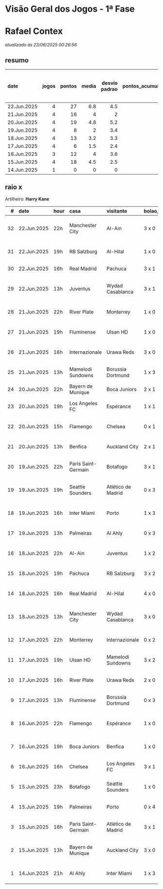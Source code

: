 # Visão Geral dos Jogos - 1ª Fase

# Rafael Contex

_atualizado às 23/06/2025 00:26:56_

## resumo

| date        |   jogos |   pontos |   media |   desvio padrao |   pontos_acumulados |   1-Placar exato |   2-Vencedor + gols de um time |   3-Vencedor correto |   4-Gols de um time |   5-Nenhum acerto |
|:------------|--------:|---------:|--------:|----------------:|--------------------:|-----------------:|-------------------------------:|---------------------:|--------------------:|------------------:|
| 22.Jun.2025 |       4 |       27 |     6.8 |             4.5 |                 119 |                1 |                              2 |                    0 |                   1 |                 0 |
| 21.Jun.2025 |       4 |       16 |     4   |             2   |                  92 |                0 |                              0 |                    3 |                   1 |                 0 |
| 20.Jun.2025 |       4 |       19 |     4.8 |             5.2 |                  76 |                1 |                              0 |                    1 |                   2 |                 0 |
| 19.Jun.2025 |       4 |        8 |     2   |             3.4 |                  57 |                0 |                              1 |                    0 |                   1 |                 2 |
| 18.Jun.2025 |       4 |       13 |     3.2 |             3.3 |                  49 |                0 |                              1 |                    1 |                   1 |                 1 |
| 17.Jun.2025 |       4 |        6 |     1.5 |             2.4 |                  36 |                0 |                              0 |                    1 |                   1 |                 2 |
| 16.Jun.2025 |       3 |       12 |     4   |             3.6 |                  30 |                0 |                              1 |                    1 |                   0 |                 1 |
| 15.Jun.2025 |       4 |       18 |     4.5 |             2.5 |                  18 |                0 |                              1 |                    2 |                   1 |                 0 |
| 14.Jun.2025 |       1 |        0 |     0   |             0   |                   0 |                0 |                              0 |                    0 |                   0 |                 1 |

## raio x

Artilheiro: **Harry Kane**

|   # | date        | hour   | casa                | visitante          | bolao_placar   | bolao_time          | real_placar   | real_time           |   pontos | criterio                     |   pontos_acumulados |
|----:|:------------|:-------|:--------------------|:-------------------|:---------------|:--------------------|:--------------|:--------------------|---------:|:-----------------------------|--------------------:|
|  32 | 22.Jun.2025 | 22h    | Manchester City     | Al-Ain             | 3 x 0          | Manchester City     | 6 x 0         | Manchester City     |        7 | 2-Vencedor + gols de um time |                 119 |
|  31 | 22.Jun.2025 | 19h    | RB Salzburg         | Al-Hilal           | 1 x 0          | RB Salzburg         | 0 x 0         | empate              |        1 | 4-Gols de um time            |                 112 |
|  30 | 22.Jun.2025 | 16h    | Real Madrid         | Pachuca            | 3 x 1          | Real Madrid         | 3 x 1         | Real Madrid         |       12 | 1-Placar exato               |                 111 |
|  29 | 22.Jun.2025 | 13h    | Juventus            | Wydad Casablanca   | 3 x 1          | Juventus            | 4 x 1         | Juventus            |        7 | 2-Vencedor + gols de um time |                  99 |
|  28 | 21.Jun.2025 | 22h    | River Plate         | Monterrey          | 1 x 0          | River Plate         | 0 x 0         | empate              |        1 | 4-Gols de um time            |                  92 |
|  27 | 21.Jun.2025 | 19h    | Fluminense          | Ulsan HD           | 1 x 0          | Fluminense          | 4 x 2         | Fluminense          |        5 | 3-Vencedor correto           |                  91 |
|  26 | 21.Jun.2025 | 16h    | Internazionale      | Urawa Reds         | 3 x 0          | Internazionale      | 2 x 1         | Internazionale      |        5 | 3-Vencedor correto           |                  86 |
|  25 | 21.Jun.2025 | 13h    | Mamelodi Sundowns   | Borussia Dortmund  | 1 x 3          | Borussia Dortmund   | 3 x 4         | Borussia Dortmund   |        5 | 3-Vencedor correto           |                  81 |
|  24 | 20.Jun.2025 | 22h    | Bayern de Munique   | Boca Juniors       | 2 x 1          | Bayern de Munique   | 2 x 1         | Bayern de Munique   |       12 | 1-Placar exato               |                  76 |
|  23 | 20.Jun.2025 | 19h    | Los Angeles FC      | Espérance          | 1 x 1          | empate              | 0 x 1         | Espérance           |        1 | 4-Gols de um time            |                  64 |
|  22 | 20.Jun.2025 | 15h    | Flamengo            | Chelsea            | 0 x 1          | Chelsea             | 3 x 1         | Flamengo            |        1 | 4-Gols de um time            |                  63 |
|  21 | 20.Jun.2025 | 13h    | Benfica             | Auckland City      | 2 x 1          | Benfica             | 6 x 0         | Benfica             |        5 | 3-Vencedor correto           |                  62 |
|  20 | 19.Jun.2025 | 22h    | Paris Saint-Germain | Botafogo           | 3 x 1          | Paris Saint-Germain | 0 x 1         | Botafogo            |        1 | 4-Gols de um time            |                  57 |
|  19 | 19.Jun.2025 | 19h    | Seattle Sounders    | Atlético de Madrid | 0 x 3          | Atlético de Madrid  | 1 x 3         | Atlético de Madrid  |        7 | 2-Vencedor + gols de um time |                  56 |
|  18 | 19.Jun.2025 | 16h    | Inter Miami         | Porto              | 1 x 3          | Porto               | 2 x 1         | Inter Miami         |        0 | 5-Nenhum acerto              |                  49 |
|  17 | 19.Jun.2025 | 13h    | Palmeiras           | Al Ahly            | 0 x 3          | Al Ahly             | 2 x 0         | Palmeiras           |        0 | 5-Nenhum acerto              |                  49 |
|  16 | 18.Jun.2025 | 22h    | Al-Ain              | Juventus           | 1 x 2          | Juventus            | 0 x 5         | Juventus            |        5 | 3-Vencedor correto           |                  49 |
|  15 | 18.Jun.2025 | 19h    | Pachuca             | RB Salzburg        | 3 x 2          | Pachuca             | 1 x 2         | RB Salzburg         |        1 | 4-Gols de um time            |                  44 |
|  14 | 18.Jun.2025 | 16h    | Real Madrid         | Al-Hilal           | 4 x 0          | Real Madrid         | 1 x 1         | empate              |        0 | 5-Nenhum acerto              |                  43 |
|  13 | 18.Jun.2025 | 13h    | Manchester City     | Wydad Casablanca   | 3 x 0          | Manchester City     | 2 x 0         | Manchester City     |        7 | 2-Vencedor + gols de um time |                  43 |
|  12 | 17.Jun.2025 | 22h    | Monterrey           | Internazionale     | 0 x 2          | Internazionale      | 1 x 1         | empate              |        0 | 5-Nenhum acerto              |                  36 |
|  11 | 17.Jun.2025 | 19h    | Ulsan HD            | Mamelodi Sundowns  | 3 x 2          | Ulsan HD            | 0 x 1         | Mamelodi Sundowns   |        0 | 5-Nenhum acerto              |                  36 |
|  10 | 17.Jun.2025 | 16h    | River Plate         | Urawa Reds         | 2 x 0          | River Plate         | 3 x 1         | River Plate         |        5 | 3-Vencedor correto           |                  36 |
|   9 | 17.Jun.2025 | 13h    | Fluminense          | Borussia Dortmund  | 0 x 3          | Borussia Dortmund   | 0 x 0         | empate              |        1 | 4-Gols de um time            |                  31 |
|   8 | 16.Jun.2025 | 22h    | Flamengo            | Espérance          | 1 x 0          | Flamengo            | 2 x 0         | Flamengo            |        7 | 2-Vencedor + gols de um time |                  30 |
|   7 | 16.Jun.2025 | 19h    | Boca Juniors        | Benfica            | 1 x 0          | Boca Juniors        | 2 x 2         | empate              |        0 | 5-Nenhum acerto              |                  23 |
|   6 | 16.Jun.2025 | 16h    | Chelsea             | Los Angeles FC     | 3 x 1          | Chelsea             | 2 x 0         | Chelsea             |        5 | 3-Vencedor correto           |                  23 |
|   5 | 15.Jun.2025 | 23h    | Botafogo            | Seattle Sounders   | 1 x 0          | Botafogo            | 2 x 1         | Botafogo            |        5 | 3-Vencedor correto           |                  18 |
|   4 | 15.Jun.2025 | 19h    | Palmeiras           | Porto              | 0 x 4          | Porto               | 0 x 0         | empate              |        1 | 4-Gols de um time            |                  13 |
|   3 | 15.Jun.2025 | 16h    | Paris Saint-Germain | Atlético de Madrid | 3 x 1          | Paris Saint-Germain | 4 x 0         | Paris Saint-Germain |        5 | 3-Vencedor correto           |                  12 |
|   2 | 15.Jun.2025 | 13h    | Bayern de Munique   | Auckland City      | 3 x 0          | Bayern de Munique   | 10 x 0        | Bayern de Munique   |        7 | 2-Vencedor + gols de um time |                   7 |
|   1 | 14.Jun.2025 | 21h    | Al Ahly             | Inter Miami        | 1 x 3          | Inter Miami         | 0 x 0         | empate              |        0 | 5-Nenhum acerto              |                   0 |
